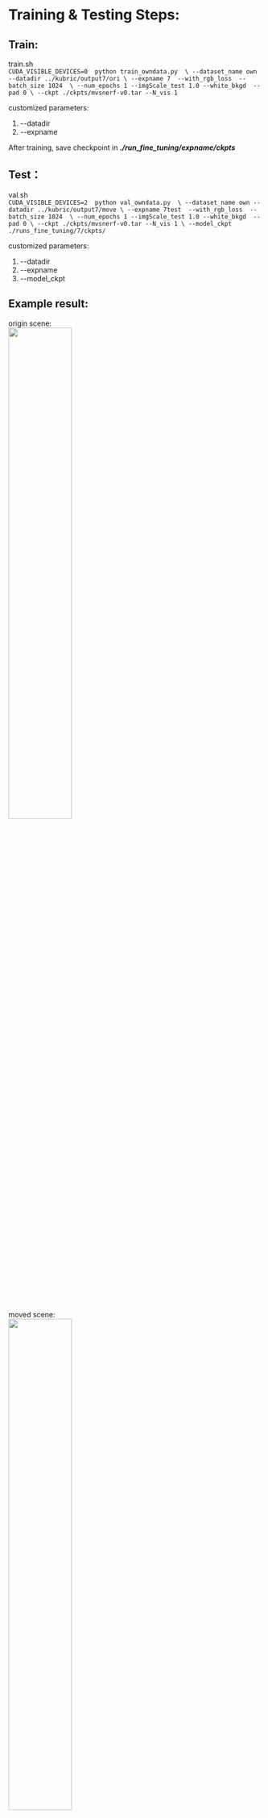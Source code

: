 # Training & Testing Steps:
## Train:
train.sh\
`
CUDA_VISIBLE_DEVICES=0  python train_owndata.py  \
    --dataset_name own --datadir ../kubric/output7/ori \
    --expname 7  --with_rgb_loss  --batch_size 1024  \
    --num_epochs 1 --imgScale_test 1.0 --white_bkgd  --pad 0 \
    --ckpt ./ckpts/mvsnerf-v0.tar --N_vis 1
`

customized parameters: 
1. --datadir
2. --expname

After training, save checkpoint in ***./run_fine_tuning/expname/ckpts***

## Test：
val.sh \
`
CUDA_VISIBLE_DEVICES=2  python val_owndata.py  \
    --dataset_name own --datadir ../kubric/output7/move \
    --expname 7test  --with_rgb_loss  --batch_size 1024  \
    --num_epochs 1 --imgScale_test 1.0 --white_bkgd  --pad 0 \
    --ckpt ./ckpts/mvsnerf-v0.tar --N_vis 1 \
    --model_ckpt ./runs_fine_tuning/7/ckpts/
`

customized parameters:
1. --datadir
2. --expname
3. --model_ckpt

## Example result:
origin scene: \
<img src="example_data/ori/train/1.png#pic_center" width="50%" ></img> \
moved scene: \
<img src="example_data/move/train/1.png#pic_center" width="50%" ></img> \
test result: \
<img src="example_test_result/test/00000000_00.png#pic_center" width="100%" ></img> \
<img src="example_test_result/test/00000000_02.png#pic_center" width="100%" ></img> \
<img src="example_test_result/test/00000000_04.png#pic_center" width="100%" ></img> \

